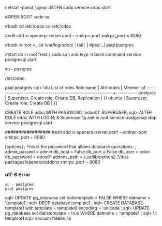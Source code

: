 
netstat -panut | grep LISTEN
sudo service odoo start


#OPEN ROOT 
sudo su

#bash cd /etc/odoo
cd /etc/odoo

#edit add
vi openerp-server.conf
--xmlrpc-port <port>
    xmlrpc_port = 8080
    
#bash in root    <_
cd /var/log/odoo/  |
    tail           |
                   |
#psql             _|
psql postgres


#start db in root frest ( sudo su ) and teyp in bash command
service postgresql start

su - postgres

/etc/odoo

psql postgres
sql> \du
                             List of roles
 Role name |                   Attributes                   | Member of 
-----------+------------------------------------------------+-----------
 postgres  | Superuser, Create role, Create DB, Replication | {}
 ubuntu    | Superuser, Create role, Create DB              | {}
 
CREATE ROLE odoo WITH PASSWORD 'odoo01' SUPERUSER;
sql> ALTER ROLE odoo WITH LOGIN; & Superuser
\q
exit
in root 
service postgresql stop
service postgresql start

#################
#edit add
vi openerp-server.conf
--xmlrpc-port <port>
    xmlrpc_port = 8080
    
[options] 
; This is the password that allows database operations:
; admin_passwd = admin
db_host = False
db_port = False
db_user = odoo
db_password = odoo01
addons_path = /usr/lib/python2.7/dist-packages/openerp/addons 
xmlrpc_port = 8080 

### utf-8 Error

    su - postgres
    psql postgres
    
sql> UPDATE pg_database  set datistemplate = FALSE WHERE datname = 'template1';
sql> DROP  database template1 ;
sql> CREATE DATABASE template1 with template = template0 encoding = 'unicode';
sql> UPDATE pg_database  set datistemplate = true WHERE datname = 'template1';
sql> \c template1
sql> vacuum freeze;
\q